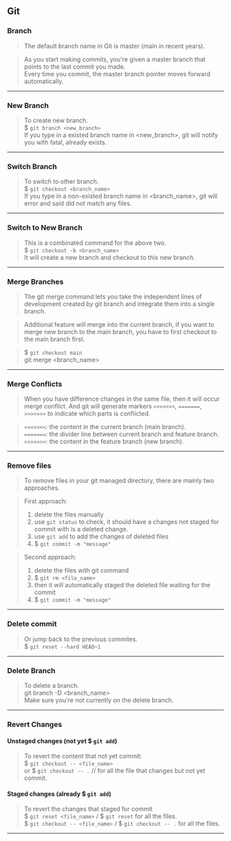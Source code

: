 ## Git
### Branch
> The default branch name in Git is master (main in recent years).

> As you start making commits, you're given a master branch that points to the last commit you made. <br/>
> Every time you commit, the master branch pointer moves forward automatically.

---

### New Branch
> To create new branch. <br/>
> $ `git branch <new_branch>` <br/>
> If you type in a existed branch name in <new_branch>, git will notify you with fatal, already exists.

---

### Switch Branch
> To switch to other branch. <br/>
> $ `git checkout <branch_name>` <br/>
> If you type in a non-existed branch name in <branch_name>, git will error and said did not match any files.

---

### Switch to New Branch
> This is a combinated command for the above two. <br/>
> $ `git checkout -b <branch_name>` <br/>
> It will create a new branch and checkout to this new branch.

---

### Merge Branches
> The git merge command lets you take the independent lines of development created by git branch and integrate them into a single branch.

> Additional feature will merge into the current branch, if you want to merge new branch to the main branch, you have to first checkout to the main branch first.

> $ `git checkout main` <br/>
> git merge <branch_name>

---

### Merge Conflicts
> When you have difference changes in the same file, then it will occur merge conflict. And git will generate markers `<<<<<<<`, `=======`, `>>>>>>>` to indicate which parts is conflicted.

> `<<<<<<<`: the content in the current branch (main branch). <br/>
> `=======`: the divider line between current branch and feature branch. <br/>
> `>>>>>>>`: the content in the feature branch (new branch). 

---

### Remove files
> To remove files in your git managed directory, there are mainly two approaches.

> First approach: <br/>
> 1. delete the files manually
> 2. use `git status` to check, it should have a changes not staged for commit with is a deleted change.
> 3. use `git add` to add the changes of deleted files
> 4. $ `git commit -m "message"`

> Second approach: <br/>
> 1. delete the files with git command
> 2. $ `git rm <file_name>`
> 3. then it will automatically staged the deleted file waiting for the commit
> 4. $ `git commit -m "message"`

---

### Delete commit
> Or jump back to the previous commites. <br/>
> $ `git reset --hard HEAD~1`
---

### Delete Branch
> To delete a branch. <br/>
> git branch -D <branch_name> <br/>
> Make sure you're not currently on the delete branch.

---

### Revert Changes
#### Unstaged changes (not yet $ `git add`)
> To revert the content that not yet commit: <br/>
> $ `git checkout -- <file_name>` <br/>
> or
> $ `git checkout -- .` // for all the file that changes but not yet commit.

#### Staged changes (already $ `git add`)
> To revert the changes that staged for commit <br/>
> $ `git reset <file_name>` / $ `git reset` for all the files. <br/>
> $ `git checkout -- <file_name>` / $ `git checkout -- .` for all the files.
---

